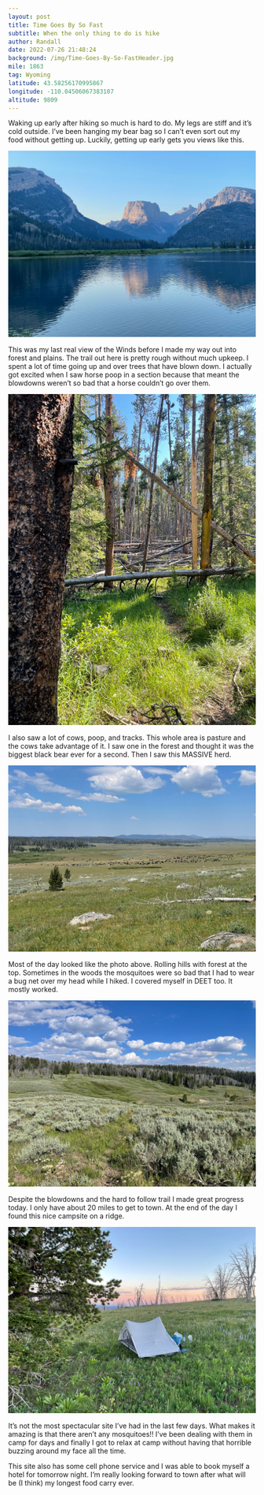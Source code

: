 ```yaml
---
layout: post
title: Time Goes By So Fast
subtitle: When the only thing to do is hike
author: Randall
date: 2022-07-26 21:48:24
background: /img/Time-Goes-By-So-FastHeader.jpg
mile: 1863
tag: Wyoming
latitude: 43.58256170995867
longitude: -110.04506067383107
altitude: 9809
---
```

Waking up early after hiking so much is hard to do. My legs are stiff and it’s cold outside. I’ve been hanging my bear bag so I can’t even sort out my food without getting up. Luckily, getting up early gets you views like this.

<img src="/img/Time Goes By So Fast0.jpg" class="img-fluid">

This was my last real view of the Winds before I made my way out into forest and plains. The trail out here is pretty rough without much upkeep. I spent a lot of time going up and over trees that have blown down. I actually got excited when I saw horse poop in a section because that meant the blowdowns weren’t so bad that a horse couldn’t go over them.

<img src="/img/Time Goes By So Fast1.jpg" class="img-fluid">

I also saw a lot of cows, poop, and tracks. This whole area is pasture and the cows take advantage of it. I saw one in the forest and thought it was the biggest black bear ever for a second. Then I saw this MASSIVE herd.

<img src="/img/Time Goes By So Fast2.jpg" class="img-fluid">

Most of the day looked like the photo above. Rolling hills with forest at the top. Sometimes in the woods the mosquitoes were so bad that I had to wear a bug net over my head while I hiked. I covered myself in DEET too. It mostly worked.

<img src="/img/Time Goes By So Fast3.jpg" class="img-fluid">

Despite the blowdowns and the hard to follow trail I made great progress today. I only have about 20 miles to get to town. At the end of the day I found this nice campsite on a ridge.

<img src="/img/Time Goes By So Fast4.jpg" class="img-fluid">

It’s not the most spectacular site I’ve had in the last few days. What makes it amazing is that there aren’t any mosquitoes!! I’ve been dealing with them in camp for days and finally I got to relax at camp without having that horrible buzzing around my face all the time.

This site also has some cell phone service and I was able to book myself a hotel for tomorrow night. I’m really looking forward to town after what will be (I think) my longest food carry ever.
